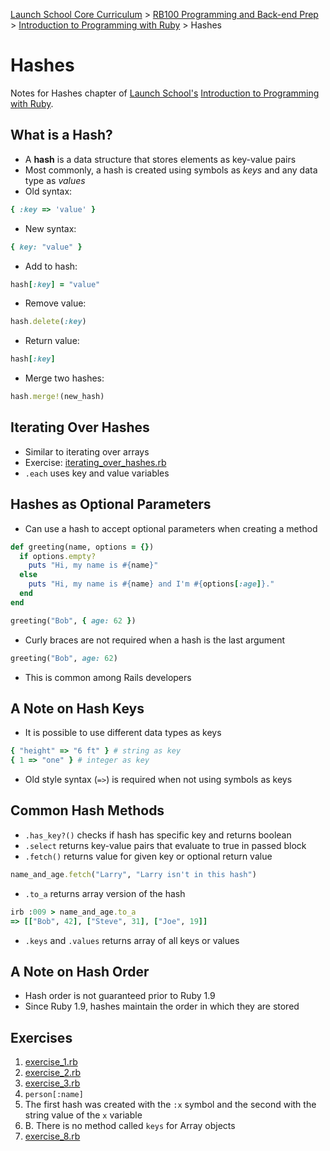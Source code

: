 [Launch School Core Curriculum][readme] >
[RB100 Programming and Back-end Prep][rb100-notes] >
[Introduction to Programming with Ruby][ruby-intro-notes] >
Hashes

# Hashes

Notes for Hashes chapter of [Launch School's][launch-school] [Introduction to Programming with Ruby][ruby-intro-book].

## What is a Hash?

- A **hash** is a data structure that stores elements as key-value pairs
- Most commonly, a hash is created using symbols as _keys_ and any data type as _values_
- Old syntax:

<!-- prettier-ignore -->
```ruby
{ :key => 'value' }
```

- New syntax:

```ruby
{ key: "value" }
```

- Add to hash:

```ruby
hash[:key] = "value"
```

- Remove value:

```ruby
hash.delete(:key)
```

- Return value:

```ruby
hash[:key]
```

- Merge two hashes:

```ruby
hash.merge!(new_hash)
```

## Iterating Over Hashes

- Similar to iterating over arrays
- Exercise: [iterating_over_hashes.rb](iterating_over_hashes.rb)
- `.each` uses key and value variables

## Hashes as Optional Parameters

- Can use a hash to accept optional parameters when creating a method

```ruby
def greeting(name, options = {})
  if options.empty?
    puts "Hi, my name is #{name}"
  else
    puts "Hi, my name is #{name} and I'm #{options[:age]}."
  end
end

greeting("Bob", { age: 62 })
```

- Curly braces are not required when a hash is the last argument

```ruby
greeting("Bob", age: 62)
```

- This is common among Rails developers

## A Note on Hash Keys

- It is possible to use different data types as keys

```ruby
{ "height" => "6 ft" } # string as key
{ 1 => "one" } # integer as key
```

- Old style syntax (`=>`) is required when not using symbols as keys

## Common Hash Methods

- `.has_key?()` checks if hash has specific key and returns boolean
- `.select` returns key-value pairs that evaluate to true in passed block
- `.fetch()` returns value for given key or optional return value

```ruby
name_and_age.fetch("Larry", "Larry isn't in this hash")
```

- `.to_a` returns array version of the hash

```ruby
irb :009 > name_and_age.to_a
=> [["Bob", 42], ["Steve", 31], ["Joe", 19]]
```

- `.keys` and `.values` returns array of all keys or values

## A Note on Hash Order

- Hash order is not guaranteed prior to Ruby 1.9
- Since Ruby 1.9, hashes maintain the order in which they are stored

## Exercises

1. [exercise_1.rb](exercise_1.rb)
2. [exercise_2.rb](exercise_2.rb)
3. [exercise_3.rb](exercise_3.rb)
4. `person[:name]`
5. The first hash was created with the `:x` symbol and the second with the string value of the `x` variable
6. B. There is no method called `keys` for Array objects
7. [exercise_8.rb](exercise_8.rb)

[rb100-notes]: /rb100/rb100-notes.md
[readme]: /README.md
[ruby-intro-notes]: /rb100/introduction_to_programming_with_ruby/introduction-to-programming-with-ruby-notes.md
[launch-school]: https://launchschool.com
[ruby-intro-book]: https://launchschool.com/books/ruby
